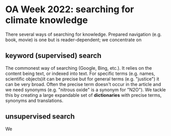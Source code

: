 # OA Week 2022: searching for climate knowledge

There several ways of searching for knowledge. Prepared navigation (e.g. book, movie) is one but is reader-dependent; we concentrate on

## keyword (supervised) search

The commonest way of searching (Google, Bing, etc.). It relies on the content being text, or indexed into text. For specific terms (e.g. names, 
scientific objects)it can be precise but for general terms (e.g. "justice") it can be very broad. Often the precise term doesn't occur in the 
article and we need synonyms (e.g. "nitrous oxide" is a synonym for "N2O"). 
We tackle this by creating a large expandable set of **dictionaries** with precise terms, synonyms and translations.

## unsupervised search

We 
